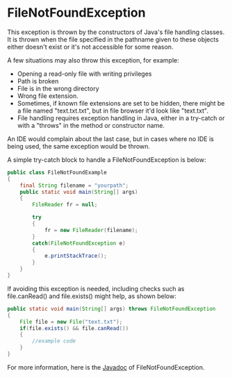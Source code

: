 # FileNotFoundException

This exception is thrown by the constructors of Java's file handling classes. It is thrown when the file specified in the pathname given to these objects either doesn't exist or it's not accessible for some reason.

A few situations may also throw this exception, for example:

* Opening a read-only file with writing privileges
* Path is broken
* File is in the wrong directory
* Wrong file extension.
* Sometimes, if known file extensions are set to be hidden, there might be a file named "text.txt.txt", but in file browser it'd look like "text.txt".
* File handling requires exception handling in Java, either in a try-catch or with a "throws" in the method or constructor name.

An IDE would complain about the last case, but in cases where no IDE is being used, the same exception would be thrown.

A simple try-catch block to handle a FileNotFoundException is below:
```java
public class FileNotFoundExample
{
    final String filename = "yourpath";
    public static void main(String[] args)
    {
        FileReader fr = null;

        try
        {
            fr = new FileReader(filename);
        }
        catch(FileNotFoundException e)
        {
            e.printStackTrace();
        }
    }
}
```

If avoiding this exception is needed, including checks such as file.canRead() and file.exists() might help, as shown below:
```java
public static void main(String[] args) throws FileNotFoundException
{
    File file = new File("text.txt");
    if(file.exists() && file.canRead())
    {
        //example code
    }
}
```



For more information, here is the [Javadoc](https://docs.oracle.com/javase/7/docs/api/java/io/FileNotFoundException.html) of FileNotFoundException.

